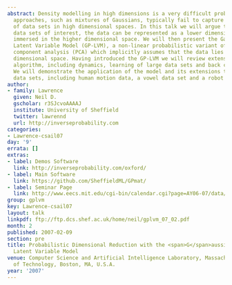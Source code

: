 ```yaml
---
abstract: Density modelling in high dimensions is a very difficult problem. Traditional
  approaches, such as mixtures of Gaussians, typically fail to capture the structure
  of data sets in high dimensional spaces. In this talk we will argue that for many
  data sets of interest, the data can be represented as a lower dimensional manifold
  immersed in the higher dimensional space. We will then present the Gaussian Process
  Latent Variable Model (GP-LVM), a non-linear probabilistic variant of principal
  component analysis (PCA) which implicitly assumes that the data lies on a lower
  dimensional space. Having introduced the GP-LVM we will review extensions to the
  algorithm, including dynamics, learning of large data sets and back constraints.
  We will demonstrate the application of the model and its extensions to a range of
  data sets, including human motion data, a vowel data set and a robot mapping problem.
author:
- family: Lawrence
  given: Neil D.
  gscholar: r3SJcvoAAAAJ
  institute: University of Sheffield
  twitter: lawrennd
  url: http://inverseprobability.com
categories:
- Lawrence-csail07
day: '9'
errata: []
extras:
- label: Demos Software
  link: http://inverseprobability.com/oxford/
- label: Main Software
  link: https://github.com/SheffieldML/GPmat/
- label: Seminar Page
  link: http://www.eecs.mit.edu/cgi-bin/calendar.cgi?page=AY06-07/data/106.dat
group: gplvm
key: Lawrence-csail07
layout: talk
linkpdf: ftp://ftp.dcs.shef.ac.uk/home/neil/gplvm_07_02.pdf
month: 2
published: 2007-02-09
section: pre
title: Probabilistic Dimensional Reduction with the <span>G</span>aussian Process
  Latent Variable Model
venue: Computer Science and Artificial Intelligence Laboratory, Massachusetts Institute
  of Technology, Boston, MA, U.S.A.
year: '2007'
---
```

